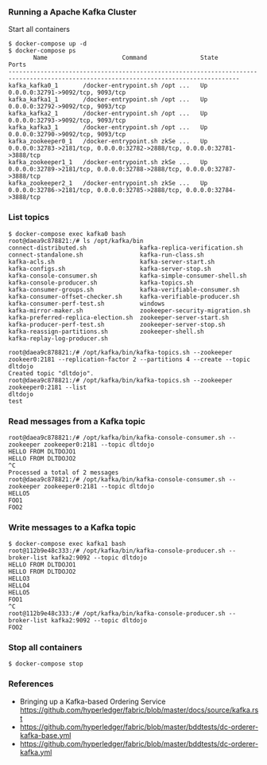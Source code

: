 ### Running a Apache Kafka Cluster

Start all containers

```
$ docker-compose up -d
$ docker-compose ps
       Name                     Command               State                                     Ports
---------------------------------------------------------------------------------------------------------------------------------------
kafka_kafka0_1       /docker-entrypoint.sh /opt ...   Up      0.0.0.0:32791->9092/tcp, 9093/tcp
kafka_kafka1_1       /docker-entrypoint.sh /opt ...   Up      0.0.0.0:32792->9092/tcp, 9093/tcp
kafka_kafka2_1       /docker-entrypoint.sh /opt ...   Up      0.0.0.0:32793->9092/tcp, 9093/tcp
kafka_kafka3_1       /docker-entrypoint.sh /opt ...   Up      0.0.0.0:32790->9092/tcp, 9093/tcp
kafka_zookeeper0_1   /docker-entrypoint.sh zkSe ...   Up      0.0.0.0:32783->2181/tcp, 0.0.0.0:32782->2888/tcp, 0.0.0.0:32781->3888/tcp
kafka_zookeeper1_1   /docker-entrypoint.sh zkSe ...   Up      0.0.0.0:32789->2181/tcp, 0.0.0.0:32788->2888/tcp, 0.0.0.0:32787->3888/tcp
kafka_zookeeper2_1   /docker-entrypoint.sh zkSe ...   Up      0.0.0.0:32786->2181/tcp, 0.0.0.0:32785->2888/tcp, 0.0.0.0:32784->3888/tcp
```

### List topics

```
$ docker-compose exec kafka0 bash
root@daea9c878821:/# ls /opt/kafka/bin
connect-distributed.sh               kafka-replica-verification.sh
connect-standalone.sh                kafka-run-class.sh
kafka-acls.sh                        kafka-server-start.sh
kafka-configs.sh                     kafka-server-stop.sh
kafka-console-consumer.sh            kafka-simple-consumer-shell.sh
kafka-console-producer.sh            kafka-topics.sh
kafka-consumer-groups.sh             kafka-verifiable-consumer.sh
kafka-consumer-offset-checker.sh     kafka-verifiable-producer.sh
kafka-consumer-perf-test.sh          windows
kafka-mirror-maker.sh                zookeeper-security-migration.sh
kafka-preferred-replica-election.sh  zookeeper-server-start.sh
kafka-producer-perf-test.sh          zookeeper-server-stop.sh
kafka-reassign-partitions.sh         zookeeper-shell.sh
kafka-replay-log-producer.sh

root@daea9c878821:/# /opt/kafka/bin/kafka-topics.sh --zookeeper zookeer0:2181 --replication-factor 2 --partitions 4 --create --topic dltdojo
Created topic "dltdojo".
root@daea9c878821:/# /opt/kafka/bin/kafka-topics.sh --zookeeper zookeeper0:2181 --list
dltdojo
test
```

### Read messages from a Kafka topic

```
root@daea9c878821:/# /opt/kafka/bin/kafka-console-consumer.sh --zookeeper zookeeper0:2181 --topic dltdojo
HELLO FROM DLTDOJO1
HELLO FROM DLTDOJO2
^C
Processed a total of 2 messages
root@daea9c878821:/# /opt/kafka/bin/kafka-console-consumer.sh --zookeeper zookeeper0:2181 --topic dltdojo
HELLO5
FOO1
FOO2
```

### Write messages to a Kafka topic

```
$ docker-compose exec kafka1 bash
root@112b9e48c333:/# /opt/kafka/bin/kafka-console-producer.sh --broker-list kafka2:9092 --topic dltdojo
HELLO FROM DLTDOJO1
HELLO FROM DLTDOJO2
HELLO3
HELLO4
HELLO5
FOO1
^C
root@112b9e48c333:/# /opt/kafka/bin/kafka-console-producer.sh --broker-list kafka2:9092 --topic dltdojo
FOO2

```

### Stop all containers

```
$ docker-compose stop
```

### References

* Bringing up a Kafka-based Ordering Service https://github.com/hyperledger/fabric/blob/master/docs/source/kafka.rst
* https://github.com/hyperledger/fabric/blob/master/bddtests/dc-orderer-kafka-base.yml
* https://github.com/hyperledger/fabric/blob/master/bddtests/dc-orderer-kafka.yml